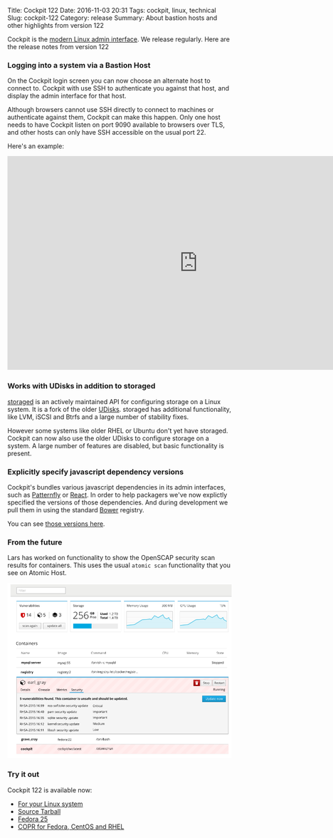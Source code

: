 Title: Cockpit 122
Date: 2016-11-03 20:31
Tags: cockpit, linux, technical
Slug: cockpit-122
Category: release
Summary: About bastion hosts and other highlights from version 122

Cockpit is the [modern Linux admin interface](http://cockpit-project.org/). We release
regularly. Here are the release notes from version 122

### Logging into a system via a Bastion Host

On the Cockpit login screen you can now choose an alternate host to connect
to. Cockpit with use SSH to authenticate you against that host, and display
the admin interface for that host.

Although browsers cannot use SSH directly to connect to machines or
authenticate against them, Cockpit can make this happen. Only one host
needs to have Cockpit listen on port 9090 available to browsers over TLS,
and other hosts can only have SSH accessible on the usual port 22.

Here's an example:

<iframe width="853" height="480" src="https://www.youtube.com/embed/yc64DUydciI" frameborder="0" allowfullscreen></iframe>

### Works with UDisks in addition to storaged

[storaged](https://github.com/storaged-project/storaged)
is an actively maintained API for configuring storage on a Linux system.
It is a fork of the older
[UDisks](https://www.freedesktop.org/wiki/Software/udisks/). storaged
has additional functionality, like LVM, iSCSI and Btrfs and a large number
of stability fixes.

However some systems like older RHEL or Ubuntu don't yet have storaged.
Cockpit can now also use the older UDisks to configure storage on a system.
A large number of features are disabled, but basic functionality is present.


### Explicitly specify javascript dependency versions

Cockpit's bundles various javascript dependencies in its admin interfaces,
such as
[Patternfly](http://www.patternfly.org) or
[React](https://facebook.github.io/react/). In order to help packagers
we've now explictly specified the versions of those dependencies. And
during development we pull them in using the standard
[Bower](https://bower.io/) registry.

You can see [those versions here](https://raw.githubusercontent.com/cockpit-project/cockpit/master/bower.json).

### From the future

Lars has worked on functionality to show the OpenSCAP security scan results
for containers. This uses the usual ```atomic scan``` functionality that
you see on Atomic Host.

![Virtual Machines](images/image-scanning.png)

### Try it out

Cockpit 122 is available now:

 * [For your Linux system](http://cockpit-project.org/running.html)
 * [Source Tarball](https://github.com/cockpit-project/cockpit/releases/tag/122)
 * [Fedora 25](https://bodhi.fedoraproject.org/updates/cockpit-122-1.fc25)
 * [COPR for Fedora, CentOS and RHEL](https://copr.fedoraproject.org/coprs/g/cockpit/cockpit-preview/)

